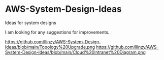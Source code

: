 # AWS-System-Design-Ideas
Ideas for system designs 

I am looking for any suggestions for improvements.

https://github.com/llinzy/AWS-System-Design-Ideas/blob/main/Topology%20Upgrade.png
https://github.com/llinzy/AWS-System-Design-Ideas/blob/main/Cloud%20Intranet%20Diagram.png
